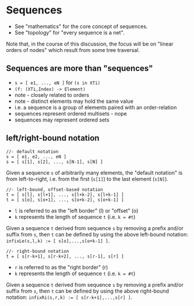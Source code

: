 
<!-- ======================================================================= -->
# Sequences

* See "mathematics" for the core concept of sequences.
* See "topology" for "every sequence is a net".

Note that, in the course of this discussion, the focus will be on "linear
orders of nodes" which result from some tree traversal.

<!-- ======================================================================= -->
## Sequences are more than "sequences"

* `s = [ e1, ..., eN ]` for `(s in XTi)`
* `(f: (XTi,Index) -> Element)`
* note - closely related to orders
* note - distinct elements may hold the same value
* i.e. a sequence is a group of elements paired with an order-relation
* sequences represent ordered multisets - nope
* sequences may represent ordered sets

<!-- ======================================================================= -->
## left/right-bound notation

```
//- default notation
s = [ e1, e2, ..., eN ]
s = [ s[1], s[2], ..., s[N-1], s[N] ]
```

Given a sequence `s` of arbitrarily many elements, the "default notation" is
from left-to-right, i.e. from the first (`s[1]`) to the last element (`s[N]`).

```
//- left-bound, offset-based notation
t = [ s[l], s[l+1], ..., s[l+k-2], s[l+k-1] ]
t = [ s[o], s[o+1], ..., s[o+k-2], s[o+k-1] ]
```

* `l` is referred to as the "left border" (l) or "offset" (o)
* `k` represents the length of sequence `t` (i.e. `k = #t`)

Given a sequence `t` derived from sequence `s` by removing a prefix and/or
suffix from `s`, then `t` can be defined by using the above left-bound
notation: `infixLe(s,l,k) := [ s[o],...,s[o+k-1] ]`.

```
//- right-bound notation
t = [ s[r-k+1], s[r-k+2], ..., s[r-1], s[r] ]
```

* `r` is referred to as the "right border" (r)
* `k` represents the length of sequence `t` (i.e. `k = #t`)

Given a sequence `t` derived from sequence `s` by removing a prefix and/or
suffix from `s`, then `t` can be defined by using the above right-bound
notation: `infixRi(s,r,k) := [ s[r-k+1],...,s[r] ]`.
